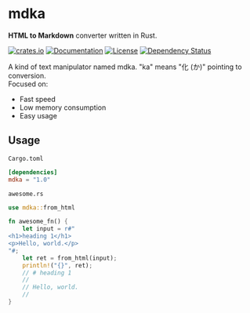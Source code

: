 # mdka
**HTML to Markdown** converter written in Rust.

[![crates.io](https://img.shields.io/crates/v/mdka?label=latest)](https://crates.io/crates/mdka)
[![Documentation](https://docs.rs/mdka/badge.svg?version=latest)](https://docs.rs/mdka/latest)
[![License](https://img.shields.io/github/license/nabbisen/mdka-rs)](https://github.com/nabbisen/mdka-rs/blob/main/LICENSE)
[![Dependency Status](https://deps.rs/crate/mdka/latest/status.svg)](https://deps.rs/crate/mdka/latest)

A kind of text manipulator named mdka. "ka" means "化 (か)" pointing to conversion.    
Focused on:

- Fast speed
- Low memory consumption
- Easy usage

## Usage
`Cargo.toml`

```toml
[dependencies]
mdka = "1.0"
```

`awesome.rs`

```rust
use mdka::from_html

fn awesome_fn() {
    let input = r#"
<h1>heading 1</h1>
<p>Hello, world.</p>
"#;
    let ret = from_html(input);
    println!("{}", ret);
    // # heading 1
    // 
    // Hello, world.
    // 
}
```
